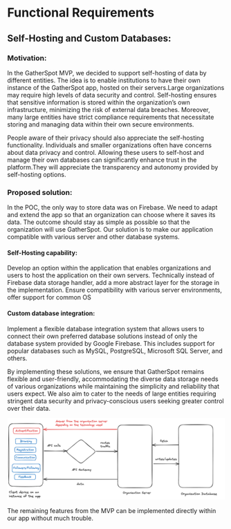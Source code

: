 # Functional Requirements

## Self-Hosting and Custom Databases:

### Motivation:
In the GatherSpot MVP, we decided to support self-hosting of data by different entities. The idea is to enable institutions to have their own instance of the GatherSpot app, hosted on their servers.Large organizations may require high levels of data security and control. Self-hosting ensures that sensitive information is stored within the organization’s own infrastructure, minimizing the risk of external data breaches. Moreover, many large entities have strict compliance requirements that necessitate storing and managing data within their own secure environments.

People aware of their privacy should also appreciate the self-hosting functionality. Individuals and smaller organizations often have concerns about data privacy and control. Allowing these users to self-host and manage their own databases can significantly enhance trust in the platform.They will appreciate the transparency and autonomy provided by self-hosting options.

### Proposed solution: 
In the POC, the only way to store data was on Firebase. We need to adapt and extend the app so that an organization can choose where it saves its data. The outcome should stay as simple as possible so that the organization will use GatherSpot. Our solution is to make our application compatible with various server and other database systems.

#### Self-Hosting capability:
 Develop an option within the application that enables organizations and users to host the application on their own servers. Technically instead of Firebase data storage handler, add a more abstract layer for the storage in the implementation. Ensure compatibility with various server environments, offer support for common OS

#### Custom database integration:
 Implement a flexible database integration system that allows users to connect their own preferred database solutions instead of only the database system provided by Google Firebase. This includes support for popular databases such as MySQL, PostgreSQL, Microsoft SQL Server, and others.

By implementing these solutions, we ensure that GatherSpot remains flexible and user-friendly, accommodating the diverse data storage needs of various organizations while maintaining the simplicity and reliability that users expect. We also aim to cater to the needs of large entities requiring stringent data security and privacy-conscious users seeking greater control over their data.


![High-Level Description of the architecture](prd_diagram.png)


The remaining features from the MVP can be implemented directly within our app without much trouble.